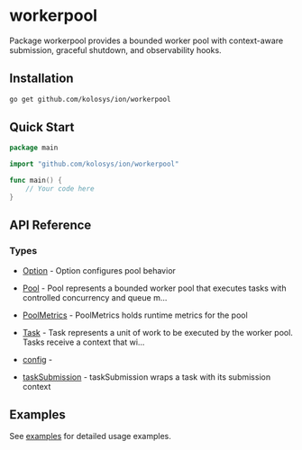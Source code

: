 # workerpool

Package workerpool provides a bounded worker pool with context-aware submission,
graceful shutdown, and observability hooks.


## Installation

```bash
go get github.com/kolosys/ion/workerpool
```

## Quick Start

```go
package main

import "github.com/kolosys/ion/workerpool"

func main() {
    // Your code here
}
```

## API Reference
### Types
- [Option](api-reference.md#option) - Option configures pool behavior

- [Pool](api-reference.md#pool) - Pool represents a bounded worker pool that executes tasks with controlled
concurrency and queue m...
- [PoolMetrics](api-reference.md#poolmetrics) - PoolMetrics holds runtime metrics for the pool

- [Task](api-reference.md#task) - Task represents a unit of work to be executed by the worker pool.
Tasks receive a context that wi...
- [config](api-reference.md#config) - 
- [taskSubmission](api-reference.md#tasksubmission) - taskSubmission wraps a task with its submission context


## Examples

See [examples](examples.md) for detailed usage examples.
